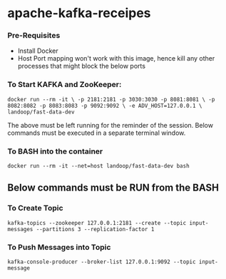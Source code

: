 # apache-kafka-receipes

### Pre-Requisites

- Install Docker
- Host Port mapping won't work with this image, hence kill any other processes that might block the below ports
### To Start KAFKA and ZooKeeper:

`docker run --rm -it \
           -p 2181:2181 -p 3030:3030 -p 8081:8081 \
           -p 8082:8082 -p 8083:8083 -p 9092:9092 \
           -e ADV_HOST=127.0.0.1 \
           landoop/fast-data-dev`

The above must be left running for the reminder of the session. Below commands must be executed in a separate terminal 
window.

### To BASH into the container

`docker run --rm -it --net=host landoop/fast-data-dev bash`

## Below commands  must be RUN from the BASH

### To Create Topic
`kafka-topics --zookeeper 127.0.0.1:2181 --create --topic input-messages --partitions 3 --replication-factor 1`

### To Push Messages into Topic
`kafka-console-producer --broker-list 127.0.0.1:9092 --topic input-message`
 
